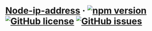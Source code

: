# [Node-ip-address](https://reactjs.org/) &middot; [![npm version](https://img.shields.io/npm/v/node-ip-address.svg?style=flat)](https://www.npmjs.com/package/react) [![GitHub license](https://img.shields.io/github/license/MicroUncle/node-ip-address.svg)](https://github.com/MicroUncle/node-ip-address/blob/master/LICENSE) [![GitHub issues](https://img.shields.io/github/issues/MicroUncle/node-ip-address.svg)](https://github.com/MicroUncle/node-ip-address/issues)


